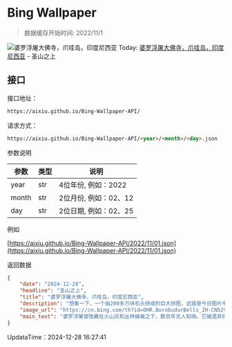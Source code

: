 # Bing Wallpaper

> 数据缓存开始时间: 2022/11/1

![婆罗浮屠大佛寺，爪哇岛，印度尼西亚](https://cn.bing.com/th?id=OHR.BorobudurBells_ZH-CN5291511365_1920x1080.webp)
Today: [婆罗浮屠大佛寺，爪哇岛，印度尼西亚](https://cn.bing.com/th?id=OHR.BorobudurBells_ZH-CN5291511365_1920x1080.webp) - 圣山之上

## 接口

接口地址：

```html
https://aixiu.github.io/Bing-Wallpaper-API/
```

请求方式：

```html
https://aixiu.github.io/Bing-Wallpaper-API/<year>/<month>/<day>.json
```

参数说明

| 参数 | 类型 | 说明 |
| - | - | - |
| year | str | 4位年份, 例如：2022 |
| month | str | 2位月份, 例如：02、12 |
| day | str | 2位日期, 例如：02、25 |

例如

[https://aixiu.github.io/Bing-Wallpaper-API/2022/11/01.json](https://aixiu.github.io/Bing-Wallpaper-API/2022/11/01.json)

返回数据

```json
{
    "date": "2024-12-28",
    "headline": "圣山之上",
    "title": "婆罗浮屠大佛寺，爪哇岛，印度尼西亚",
    "description": "想象一下，一个由200多万块石头拼成的巨大拼图，这就是今日图片中的婆罗浮屠。这座寺庙建于公元9世纪，由当时统治爪哇岛的夏连特拉王朝的统治者建造，是世界上最大的佛教寺庙，巍然屹立在印度尼西亚的爪哇岛。这座古老的圣殿因其采用了先进的石块连接系统，在数百年的自然灾害中屹立不倒，包括火山喷发和地震。历史上，婆罗浮屠是一个重要的朝圣地。在被遗弃数百年后，它在19世纪被英国副总督莱佛士重新发现。",
    "image_url": "https://cn.bing.com/th?id=OHR.BorobudurBells_ZH-CN5291511365_1920x1080.webp",
    "main_text": "婆罗浮屠曾隐藏在火山灰和丛林植被之下，数百年无人知晓。它被遗弃的原因至今仍是一个谜。"
}
```

UpdataTime：2024-12-28 16:27:41
